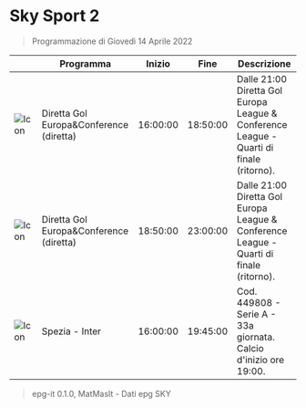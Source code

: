 # Sky Sport 2
> Programmazione di Giovedì 14 Aprile 2022

||Programma|Inizio|Fine|Descrizione|
|---|---|---|---|---|
|![Icon](https://guidatv.sky.it/uuid/da551690-9518-4bc4-9b8f-c624502bb317/cover?md5ChecksumParam=0d6bc241e77f469e8eceb2c1f12f3322)|Diretta Gol Europa&amp;Conference (diretta)|16:00:00|18:50:00|Dalle 21:00 Diretta Gol Europa League &amp; Conference League - Quarti di finale (ritorno).
|![Icon](https://guidatv.sky.it/uuid/da551690-9518-4bc4-9b8f-c624502bb317/cover?md5ChecksumParam=0d6bc241e77f469e8eceb2c1f12f3322)|Diretta Gol Europa&amp;Conference (diretta)|18:50:00|23:00:00|Dalle 21:00 Diretta Gol Europa League &amp; Conference League - Quarti di finale (ritorno).
|![Icon](https://guidatv.sky.it/uuid/609a8c84-3664-4638-88d2-630a784d12f9/cover?md5ChecksumParam=313a0b1f16ce23ebfb0b788ed5635d33)|Spezia - Inter|16:00:00|19:45:00|Cod. 449808 - Serie A - 33a giornata. Calcio d&#039;inizio ore 19:00.



 > epg-it 0.1.0, MatMasIt - Dati epg SKY
